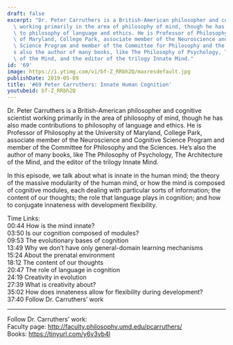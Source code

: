 ```yaml
---
draft: false
excerpt: "Dr. Peter Carruthers is a British-American philosopher and cognitive scientist\
  \ working primarily in the area of philosophy of mind, though he has also made contributions\
  \ to philosophy of language and ethics. He is Professor of Philosophy at the University\
  \ of Maryland, College Park, associate member of the Neuroscience and Cognitive\
  \ Science Program and member of the Committee for Philosophy and the Sciences. He\u2019\
  s also the author of many books, like The Philosophy of Psychology, The Architecture\
  \ of the Mind, and the editor of the trilogy Innate Mind."
id: '69'
image: https://i.ytimg.com/vi/bf-Z_RRbh2Q/maxresdefault.jpg
publishDate: 2019-05-09
title: '#69 Peter Carruthers: Innate Human Cognition'
youtubeid: bf-Z_RRbh2Q
---
```

Dr. Peter Carruthers is a British-American philosopher and cognitive scientist working primarily in the area of philosophy of mind, though he has also made contributions to philosophy of language and ethics. He is Professor of Philosophy at the University of Maryland, College Park, associate member of the Neuroscience and Cognitive Science Program and member of the Committee for Philosophy and the Sciences. He’s also the author of many books, like The Philosophy of Psychology, The Architecture of the Mind, and the editor of the trilogy Innate Mind.

In this episode, we talk about what is innate in the human mind; the theory of the massive modularity of the human mind, or how the mind is composed of cognitive modules, each dealing with particular sorts of information; the content of our thoughts; the role that language plays in cognition; and how to conjugate innateness with development flexibility.

Time Links:  
00:44  How is the mind innate?        
03:50  Is our cognition composed of modules?   
09:53  The evolutionary bases of cognition  
13:49  Why we don’t have only general-domain learning mechanisms    
15:24  About the prenatal environment      
18:12  The content of our thoughts       
20:47  The role of language in cognition    
24:19  Creativity in evolution  
27:39  What is creativity about?  
35:02  How does innateness allow for flexibility during development?  
37:40  Follow Dr. Carruthers’ work        

---

Follow Dr. Carruthers’ work:  
Faculty page: http://faculty.philosophy.umd.edu/pcarruthers/  
Books: https://tinyurl.com/y6v3vb4l
